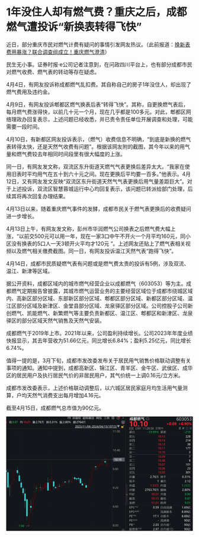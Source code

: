 # 1年没住人却有燃气费？重庆之后，成都燃气遭投诉“新换表转得飞快”

近日，部分重庆市民对燃气计费有疑问的事情引发网友热议。（此前报道：[换新表费用暴涨？联合调查组成立！重庆燃气澄清](https://news.qq.com/rain/a/20240413A0859300)）

民生无小事。证券时报·e公司记者注意到，在问政四川平台上，也有部分成都市民对燃气收费、燃气表的转动等存在疑虑。

4月4日，有网友投诉称成都燃气乱扣费。其自称自己的房子1年没住人，却出现了燃气费用及违约金。

4月9日，有网友投诉郫都区燃气换表后表“转得飞快”。其称，自更换燃气表后，每月燃气费涨得快，以前几十元一个月，现在几乎都是100多元。对此，郫都区网络理政办回复表示，上述问题已经收悉，并已责令责任单位开展调查和处理，可能需要一段时间。

4月10日，有新都区网友投诉表示，（燃气）收费信息不明确，“到底是新换的燃气表转得太快，还是天然气收费有问题”。根据该网友附的截图，其今年以来的用气量和燃气费较去年相同时间段里有很大幅度的上涨。

同一日，有网友发文称，双流区东升街道天燃气气表更换后差异太大。“我家在使用旧表时平均用气在五十到六十元之间。现在更换后平均要一百多。”他表示。4月12日，又有网友发文反映“双流区东升街道天然气气表更换后用气量差距巨大”。对于上述投诉，双流区智慧蓉城运行中心均回复表示，该问题已转派给部门处理，后续其将再次回复办理结果。

4月13日以来，随着重庆燃气事件的发酵，成都市民关于燃气表更换后的收费疑问进一步增长。

4月13日上午，有网友发文称，彭州市华润燃气公司换表之后燃气费大幅上涨，“以前交500元可以用一年，现在一家3口中午不开火一个月平均160元，同小区没有换表的5口人一天3顿开火平均才120元
”。上述网友还贴上了燃气表相关视频以及燃气相关缴费截图。同一日，有网友投诉温江天然气表“跑得飞快”。

4月14日，成都市民质疑燃气表有问题或是燃气费太贵的投诉有5例，涉及双流、温江、新津等区域。

据公开资料，成都区域内的城市燃气经营企业以成都燃气（603053）等为主。成都燃气定期报告曾披露，其城市燃气运营业务的主要经营区域位于成都市绕城区域内、高新区部分区域、东部新区部分区域、郫都区部分区域、新都区部分区域、温江区部分区域及新津区、金堂县部分区域、龙泉驿区部分区域。公司控股子公司新创燃气、凯能燃气、新繁燃气等主要负责新都区、温江区、郫都区和新津区、龙泉驿区的部分区域天然气销售及天然气安装。

成都燃气于2019年上市。2021年以来，公司盈利持续增长。公司2023年年度业绩快报显示，其去年营收为51.66亿元，同比增长6.84%；盈利5.25亿元，同比增长6.74%。

值得一提的是，3月下旬，成都市发改委发布关于居民用气销售价格联动调整有关事项的通知。通知中提到，成都高新区、锦江区、青羊区、金牛区、武侯区、成华区的居民用户及执行居民气价的非居民用户，其气价统一上调0.16元/立方米。

成都市发改委表示，上述价格联动调整后，以六城区居民家庭月均生活用气量测算，户均天然气消费支出每月增加4.16元。

截至4月15日，成都燃气总市值为90亿元。

![8105552d0a1538e9e132db211904b7cf.jpg](https://raw.githubusercontent.com/qqhsx/qqnews_image/main/2024/04/15/1年没住人却有燃气费？重庆之后，成都燃气遭投诉“新换表转得飞快”/8105552d0a1538e9e132db211904b7cf.jpg)

